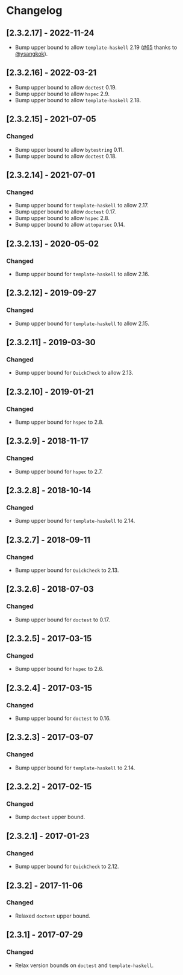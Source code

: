 # Changelog

## [2.3.2.17] - 2022-11-24
- Bump upper bound to allow `template-haskell` 2.19 ([#65](https://github.com/Porges/email-validate-hs/pull/65) thanks to [@ysangkok](https://github.com/ysangkok)).

## [2.3.2.16] - 2022-03-21

- Bump upper bound to allow `doctest` 0.19.
- Bump upper bound to allow `hspec` 2.9.
- Bump upper bound to allow `template-haskell` 2.18.

## [2.3.2.15] - 2021-07-05

### Changed

- Bump upper bound to allow `bytestring` 0.11.
- Bump upper bound to allow `doctest` 0.18.

## [2.3.2.14] - 2021-07-01

### Changed

- Bump upper bound for `template-haskell` to allow 2.17.
- Bump upper bound to allow `doctest` 0.17.
- Bump upper bound to allow `hspec` 2.8.
- Bump upper bound to allow `attoparsec` 0.14.

## [2.3.2.13] - 2020-05-02

### Changed

- Bump upper bound for `template-haskell` to allow 2.16.

## [2.3.2.12] - 2019-09-27

### Changed

- Bump upper bound for `template-haskell` to allow 2.15.

## [2.3.2.11] - 2019-03-30

### Changed

- Bump upper bound for `QuickCheck` to allow 2.13.

## [2.3.2.10] - 2019-01-21

### Changed

- Bump upper bound for `hspec` to 2.8.

## [2.3.2.9] - 2018-11-17

### Changed

- Bump upper bound for `hspec` to 2.7.

## [2.3.2.8] - 2018-10-14

### Changed

- Bump upper bound for `template-haskell` to 2.14.

## [2.3.2.7] - 2018-09-11

### Changed

- Bump upper bound for `QuickCheck` to 2.13.

## [2.3.2.6] - 2018-07-03

### Changed

- Bump upper bound for `doctest` to 0.17.

## [2.3.2.5] - 2017-03-15

### Changed

- Bump upper bound for `hspec` to 2.6.

## [2.3.2.4] - 2017-03-15

### Changed

- Bump upper bound for `doctest` to 0.16.

## [2.3.2.3] - 2017-03-07

### Changed

- Bump upper bound for `template-haskell` to 2.14.

## [2.3.2.2] - 2017-02-15

### Changed

- Bump `doctest` upper bound.

## [2.3.2.1] - 2017-01-23

### Changed

- Bump upper bound for `QuickCheck` to 2.12.

## [2.3.2] - 2017-11-06

### Changed

- Relaxed `doctest` upper bound.

## [2.3.1] - 2017-07-29

### Changed

- Relax version bounds on `doctest` and `template-haskell`.
